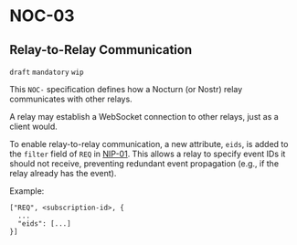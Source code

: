 NOC-03
======

Relay-to-Relay Communication
----------------------------

`draft` `mandatory` `wip`

This `NOC-` specification defines how a Nocturn (or Nostr) relay communicates with other relays.

A relay may establish a WebSocket connection to other relays, just as a client would.

To enable relay-to-relay communication, a new attribute, `eids`, is added to the `filter` field of `REQ` in [NIP-01](https://github.com/Yonle/nips/blob/8e6f2c06c3ec88a6c478a783825ff1b07e1972fa/01.md). This allows a relay to specify event IDs it should not receive, preventing redundant event propagation (e.g., if the relay already has the event).

Example:

```
["REQ", <subscription-id>, {
  ...
  "eids": [...]
}]
```
